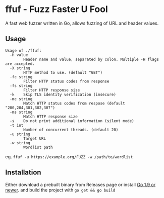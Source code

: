 # ffuf - Fuzz Faster U Fool

A fast web fuzzer written in Go, allows fuzzing of URL and header values.

## Usage
```
Usage of ./ffuf:
  -H value
    	Header name and value, separated by colon. Multiple -H flags are accepted.
  -X string
    	HTTP method to use. (default "GET")
  -fc string
    	Filter HTTP status codes from response
  -fs string
    	Filter HTTP response size
  -k	Skip TLS identity verification (insecure)
  -mc string
    	Match HTTP status codes from respose (default "200,204,301,302,307")
  -ms string
    	Match HTTP response size
  -s	Do not print additional information (silent mode)
  -t int
    	Number of concurrent threads. (default 20)
  -u string
    	Target URL
  -w string
    	Wordlist path
```
eg. `ffuf -u https://example.org/FUZZ -w /path/to/wordlist`

## Installation

Either download a prebuilt binary from Releases page or install [Go 1.9 or newer](https://golang.org/doc/install). and build the project with `go get && go build`

